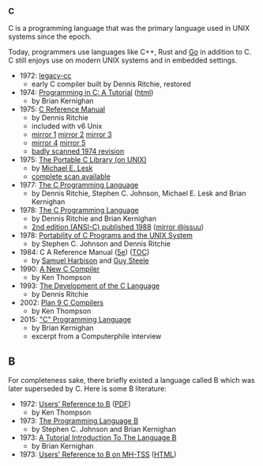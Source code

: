 ### C

C is a programming language that was the primary language used in UNIX systems since the epoch.

Today, programmers use languages like C++, Rust and [Go](./go.md) in addition to C. C still enjoys use on modern UNIX systems and in embedded settings.

 * 1972: [legacy-cc](https://github.com/mortdeus/legacy-cc)
   * early C compiler built by Dennis Ritchie, restored
 * 1974: [Programming in C: A Tutorial](https://www.bell-labs.com/usr/dmr/www/ctut.pdf) ([html](https://www.lysator.liu.se/c/bwk-tutor.html))
   * by Brian Kernighan
 * 1975: [C Reference Manual](https://www.bell-labs.com/usr/dmr/www/cman.pdf)
   * by Dennis Ritchie
   * included with v6 Unix
   * [mirror 1](http://155.101.98.133/computing/compilers/c/Ritchie-CReferenceManual.pdf)
     [mirror 2](https://www.tau.ac.il/~flaxer/edu/course/computerappl/cman.pdf)
     [mirror 3](http://www.cs.columbia.edu/~sedwards/papers/cman.pdf)
   * [mirror 4](http://users.uop.gr/~dalamag/courses/C/support/cman.pdf)
     [mirror 5](https://student.cs.uwaterloo.ca/~cs136/resources/cman.pdf)
   * [badly scanned 1974 revision](http://cm.bell-labs.co/who/dmr/cman74.pdf)
 * 1975: [The Portable C Library (on UNIX)](http://www.tom-yam.or.jp/2238/ref/iolib.pdf)
   * by [Michael E. Lesk](https://comminfo.rutgers.edu/lesk-michael)
   * [complete scan available](https://archive.org/details/ThePortableCLibrary_May75/mode/2up)
 * 1977: [The C Programming Language](https://www.tuhs.org/Archive/Documentation/Papers/BSTJ/bstj57-6-1991.pdf)
   * by Dennis Ritchie, Stephen C. Johnson, Michael E. Lesk and Brian Kernighan
 * 1978: [The C Programming Language](https://archive.org/details/TheCProgrammingLanguageFirstEdition)
   * by Dennis Ritchie and Brian Kernighan
   * [2nd edition (ANSI-C) published 1988](https://archive.org/details/The_C_Programming_Language/mode/2up) ([mirror @issuu](https://issuu.com/chinna12kumar/docs/the_c_programming_language_ansi_c_version/9))
 * 1978: [Portability of C Programs and the UNIX System](https://www.bell-labs.com/usr/dmr/www/portpap.pdf)
   * by Stephen C. Johnson and Dennis Ritchie
 * 1984: C A Reference Manual ([5e](https://savedparadigms.files.wordpress.com/2014/09/harbison-s-p-steele-g-l-c-a-reference-manual-5th-ed.pdf)) ([TOC](https://cds.cern.ch/record/1547272/files/013089592X_TOC.pdf))
   * by [Samuel Harbison](https://paw.princeton.edu/memorial/samuel-p-harbison-74) and [Guy Steele](https://labs.oracle.com/pls/apex/f?p=labs:bio:0:120)
 * 1990: [A New C Compiler](http://doc.cat-v.org/bell_labs/new_c_compilers/new_c_compiler.pdf)
   * by Ken Thompson
 * 1993: [The Development of the C Language](http://www.bell-labs.com/usr/dmr/www/chist.pdf)
   * by Dennis Ritchie
 * 2002: [Plan 9 C Compilers](http://doc.cat-v.org/plan_9/4th_edition/papers/compiler)
   * by Ken Thompson
 * 2015: ["C" Programming Language](https://www.youtube.com/watch?v=de2Hsvxaf8M)
   * by Brian Kernighan
   * excerpt from a Computerphile interview


## B

For completeness sake, there briefly existed a language called B which was later superseded by C. Here is some B literature:

  * 1972: [Users' Reference to B](http://cm.bell-labs.co/who/dmr/kbman.html) ([PDF](http://cm.bell-labs.co/who/dmr/kbman.pdf))
    * by Ken Thompson
  * 1973: [The Programming Language B](http://cm.bell-labs.co/who/dmr/bintro.html)
    * by Stephen C. Johnson and Brian Kernighan
  * 1973: [A Tutorial Introduction To The Language B](https://www.bell-labs.com/usr/dmr/www/btut.pdf)
    * by Brian Kernighan
  * 1973: [Users' Reference to B on MH-TSS](http://cm.bell-labs.co/who/dmr/bref.pdf) ([HTML](https://www.bell-labs.com/usr/dmr/www/bref.html))
